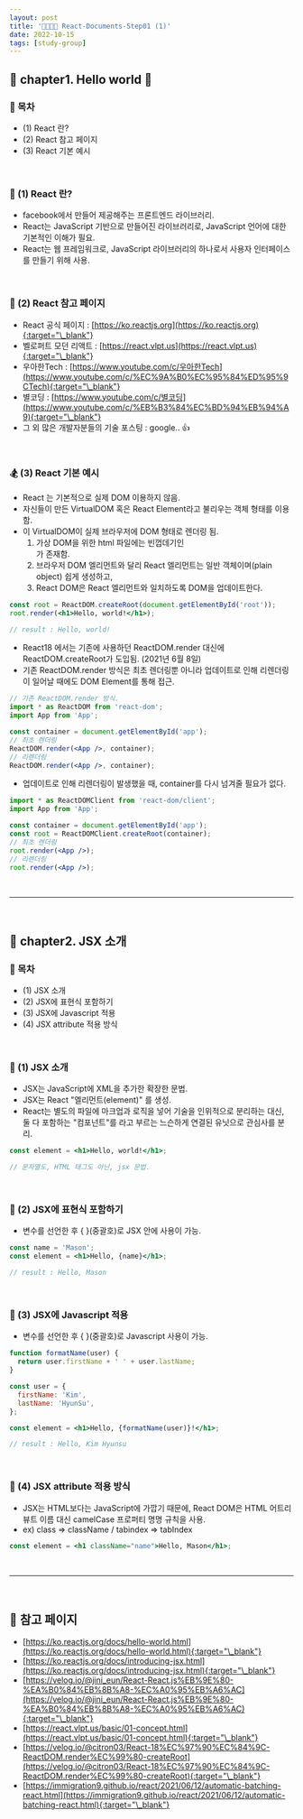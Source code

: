 ```yaml
---
layout: post
title: '👨‍👨‍👧‍👦 React-Documents-Step01 (1)'
date: 2022-10-15
tags: [study-group]
---
```


## 🚌 chapter1. Hello world 👋

### 📝 목차

- (1) React 란?
- (2) React 참고 페이지
- (3) React 기본 예시

<br/>

### 🧘 (1) React 란?

- facebook에서 만들어 제공해주는 프론트엔드 라이브러리.
- React는 JavaScript 기반으로 만들어진 라이브러리로, JavaScript 언어에 대한 기본적인 이해가 필요.
- React는 웹 프레임워크로, JavaScript 라이브러리의 하나로서 사용자 인터페이스를 만들기 위해 사용.

<br/>

### 🔦 (2) React 참고 페이지

- React 공식 페이지 : [https://ko.reactjs.org](https://ko.reactjs.org){:target="\_blank"}
- 벨로퍼트 모던 리액트 : [https://react.vlpt.us](https://react.vlpt.us){:target="\_blank"}
- 우아한Tech : [https://www.youtube.com/c/우아한Tech](https://www.youtube.com/c/%EC%9A%B0%EC%95%84%ED%95%9CTech){:target="\_blank"}
- 별코딩 : [https://www.youtube.com/c/별코딩](https://www.youtube.com/c/%EB%B3%84%EC%BD%94%EB%94%A9){:target="\_blank"}
- 그 외 많은 개발자분들의 기술 포스팅 : google.. 👍

<br/>

### 🏂 (3) React 기본 예시

- React 는 기본적으로 실제 DOM 이용하지 않음.
- 자신들이 만든 VirtualDOM 혹은 React Element라고 불리우는 객체 형태를 이용함.
- 이 VirtualDOM이 실제 브라우저에 DOM 형태로 렌더링 됨.
  1. 가상 DOM을 위한 html 파일에는 빈껍데기인 <span class="fc-point"><div id="root"></div></span> 가 존재함.
  2. 브라우저 DOM 엘리먼트와 달리 React 엘리먼트는 일반 객체이며(plain object) 쉽게 생성하고,
  3. React DOM은 React 엘리먼트와 일치하도록 DOM을 업데이트한다.

```jsx
const root = ReactDOM.createRoot(document.getElementById('root'));
root.render(<h1>Hello, world!</h1>);

// result : Hello, world!
```

- React18 에서는 기존에 사용하던 <span class="fc-point">ReactDOM.render</span> 대신에 <span class="fc-point">ReactDOM.createRoot</span>가 도입됨. (2021년 6월 8일)
- 기존 <span class="fc-point">ReactDOM.render</span> 방식은 최초 렌더링뿐 아니라 업데이트로 인해 리렌더링이 일어날 때에도 <span class="fc-point">DOM Element</span>를 통해 접근.

```jsx
// 기존 ReactDOM.render 방식.
import * as ReactDOM from 'react-dom';
import App from 'App';

const container = document.getElementById('app');
// 최초 렌더링
ReactDOM.render(<App />, container);
// 리렌더링
ReactDOM.render(<App />, container);
```

- 업데이트로 인해 리렌더링이 발생했을 때, container를 다시 넘겨줄 필요가 없다.

```jsx
import * as ReactDOMClient from 'react-dom/client';
import App from 'App';

const container = document.getElementById('app');
const root = ReactDOMClient.createRoot(container);
// 최초 렌더링
root.render(<App />);
// 리렌더링
root.render(<App />);
```

<br/>

---

<br/>

## 🚌 chapter2. JSX 소개

### 📝 목차

- (1) JSX 소개
- (2) JSX에 표현식 포함하기
- (3) JSX에 Javascript 적용
- (4) JSX attribute 적용 방식

<br/>

### 🎉 (1) JSX 소개

- JSX는 <span class="fc-point">J</span>ava<span class="fc-point">S</span>cript에 <span class="fc-point">X</span>ML을 추가한 확장한 문법.
- JSX는 React "엘리먼트(element)" 를 생성.
- React는 별도의 파일에 마크업과 로직을 넣어 기술을 인위적으로 분리하는 대신, 둘 다 포함하는 "컴포넌트"를 라고 부르는 느슨하게 연결된 유닛으로 관심사를 분리.

```jsx
const element = <h1>Hello, world!</h1>;

// 문자열도, HTML 태그도 아닌, jsx 문법.
```

<br/>

### 🔬 (2) JSX에 표현식 포함하기

- 변수를 선언한 후 { }(중괄호)로 JSX 안에 사용이 가능.

```jsx
const name = 'Mason';
const element = <h1>Hello, {name}</h1>;

// result : Hello, Mason
```

<br/>

### 🏃 (3) JSX에 Javascript 적용

- 변수를 선언한 후 { }(중괄호)로 Javascript 사용이 가능.

```jsx
function formatName(user) {
  return user.firstName + ' ' + user.lastName;
}

const user = {
  firstName: 'Kim',
  lastName: 'HyunSu',
};

const element = <h1>Hello, {formatName(user)}!</h1>;

// result : Hello, Kim Hyunsu
```

<br/>

### 🧥 (4) JSX attribute 적용 방식

- JSX는 HTML보다는 JavaScript에 가깝기 때문에, React DOM은 HTML 어트리뷰트 이름 대신 camelCase 프로퍼티 명명 규칙을 사용.
- ex) class => className / tabindex => tabIndex

```jsx
const element = <h1 className="name">Hello, Mason</h1>;
```

<br/>

---

<br/>

## 🎫 참고 페이지

- [https://ko.reactjs.org/docs/hello-world.html](https://ko.reactjs.org/docs/hello-world.html){:target="\_blank"}
- [https://ko.reactjs.org/docs/introducing-jsx.html](https://ko.reactjs.org/docs/introducing-jsx.html){:target="\_blank"}
- [https://velog.io/@jini_eun/React-React.js%EB%9E%80-%EA%B0%84%EB%8B%A8-%EC%A0%95%EB%A6%AC](https://velog.io/@jini_eun/React-React.js%EB%9E%80-%EA%B0%84%EB%8B%A8-%EC%A0%95%EB%A6%AC){:target="\_blank"}
- [https://react.vlpt.us/basic/01-concept.html](https://react.vlpt.us/basic/01-concept.html){:target="\_blank"}
- [https://velog.io/@citron03/React-18%EC%97%90%EC%84%9C-ReactDOM.render%EC%99%80-createRoot](https://velog.io/@citron03/React-18%EC%97%90%EC%84%9C-ReactDOM.render%EC%99%80-createRoot){:target="\_blank"}
- [https://immigration9.github.io/react/2021/06/12/automatic-batching-react.html](https://immigration9.github.io/react/2021/06/12/automatic-batching-react.html){:target="\_blank"}
  <br/>

